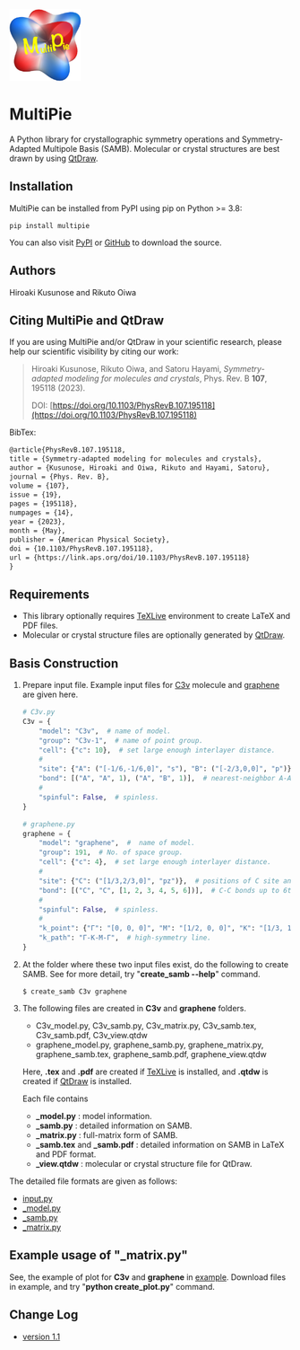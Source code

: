 <img width="128" src="multipie_logo.png">

# MultiPie

A Python library for crystallographic symmetry operations and Symmetry-Adapted Multipole Basis (SAMB).
Molecular or crystal structures are best drawn by using [QtDraw](https://github.com/CMT-MU/QtDraw).

## Installation

MultiPie can be installed from PyPI using pip on Python >= 3.8:
```
pip install multipie
```
You can also visit
[PyPI](https://pypi.org/project/multipie/) or [GitHub](https://github.com/CMT-MU/MultiPie) to download the source.

## Authors
Hiroaki Kusunose and Rikuto Oiwa

## Citing MultiPie and QtDraw

If you are using MultiPie and/or QtDraw in your scientific research, please help our scientific visibility by citing our work:

> Hiroaki Kusunose, Rikuto Oiwa, and Satoru Hayami, _Symmetry-adapted modeling for molecules and crystals_, Phys. Rev. B <b>107</b>, 195118 (2023).
>
> DOI: [https://doi.org/10.1103/PhysRevB.107.195118](https://doi.org/10.1103/PhysRevB.107.195118)

BibTex:
```
@article{PhysRevB.107.195118,
title = {Symmetry-adapted modeling for molecules and crystals},
author = {Kusunose, Hiroaki and Oiwa, Rikuto and Hayami, Satoru},
journal = {Phys. Rev. B},
volume = {107},
issue = {19},
pages = {195118},
numpages = {14},
year = {2023},
month = {May},
publisher = {American Physical Society},
doi = {10.1103/PhysRevB.107.195118},
url = {https://link.aps.org/doi/10.1103/PhysRevB.107.195118}
}
```

## Requirements
- This library optionally requires [TeXLive](https://www.tug.org/texlive/) environment to create LaTeX and PDF files.
- Molecular or crystal structure files are optionally generated by [QtDraw](https://github.com/CMT-MU/QtDraw).


## Basis Construction

1. Prepare input file. Example input files for [C3v](example/C3v.py) molecule and [graphene](example/graphene.py) are given here.
    ```python
    # C3v.py
    C3v = {
        "model": "C3v",  # name of model.
        "group": "C3v-1",  # name of point group.
        "cell": {"c": 10},  # set large enough interlayer distance.
        #
        "site": {"A": ("[-1/6,-1/6,0]", "s"), "B": ("[-2/3,0,0]", "p")},  # positions of A and B sites and their orbitals.
        "bond": [("A", "A", 1), ("A", "B", 1)],  # nearest-neighbor A-A and B-B bonds.
        #
        "spinful": False,  # spinless.
    }
    ```
    ```python
    # graphene.py
    graphene = {
        "model": "graphene",  #  name of model.
        "group": 191,  # No. of space group.
        "cell": {"c": 4},  # set large enough interlayer distance.
        #
        "site": {"C": ("[1/3,2/3,0]", "pz")},  # positions of C site and its orbital.
        "bond": [("C", "C", [1, 2, 3, 4, 5, 6])],  # C-C bonds up to 6th neighbors.
        #
        "spinful": False,  # spinless.
        #
        "k_point": {"Γ": "[0, 0, 0]", "M": "[1/2, 0, 0]", "K": "[1/3, 1/3, 0]"},  # def. of k points.
        "k_path": "Γ-K-M-Γ",  # high-symmetry line.
    }
    ```
2. At the folder where these two input files exist, do the following to create SAMB.
See for more detail, try "**create_samb --help**" command.
    ```
    $ create_samb C3v graphene
    ```
3. The following files are created in **C3v** and **graphene** folders.
    - C3v_model.py, C3v_samb.py, C3v_matrix.py, C3v_samb.tex, C3v_samb.pdf, C3v_view.qtdw
    - graphene_model.py, graphene_samb.py, graphene_matrix.py, graphene_samb.tex, graphene_samb.pdf, graphene_view.qtdw

    Here, **.tex** and **.pdf** are created if [TeXLive](https://www.tug.org/texlive/) is installed, and **.qtdw** is created if [QtDraw](https://github.com/CMT-MU/QtDraw) is installed.

    Each file contains
    - **_model.py** : model information.
    - **_samb.py** : detailed information on SAMB.
    - **_matrix.py** : full-matrix form of SAMB.
    - **_samb.tex** and **_samb.pdf** : detailed information on SAMB in LaTeX and PDF format.
    - **_view.qtdw** : molecular or crystal structure file for QtDraw.

The detailed file formats are given as follows:
- [input.py](fmt_input.md)
- [_model.py](fmt_model.md)
- [_samb.py](fmt_samb.md)
- [_matrix.py](fmt_matrix.md)

## Example usage of "_matrix.py"

See, the example of plot for **C3v** and **graphene** in [example](https://github.com/CMT-MU/MultiPie/tree/main/docs/example).
Download files in example, and try "**python create_plot.py**" command.


## Change Log
- [version 1.1](ver1.1.md)

